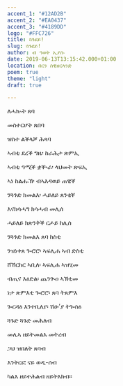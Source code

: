 ```yaml
---
accent_1: "#12AD2B"
accent_2: "#EA0437"
accent_3: "#4189DD"
logo: "#FFC726"
title: ጓጉደይ!
slug: ጓጉደይ!
author: ብ ዓወት ኢያሱ
date: 2019-06-13T13:15:42.000+01:00
location: በርን ስዊዘርላንድ
poem: true
theme: "light"
draft: true

---
```

ለሓኲት ጸባ

መስተርሆት ጸበባ

ዝስተ ልቕላቓ ሕጻባ

ኣብቲ ደረቕ ግዜ፡ ከራሕታ ጽምኢ

ኣብቲ ዓሚቕ ቋቚራ፡ ላህመት ጽፍኢ

ኣነ ከልሑኽ፡ ብኣእዳወይ ጠዊቐ

ንጓጉድ ክመልእ፡ ሓይለይ ጸንቂቐ

እናክሳሓግ ክሳሓብ መሊሰ

ሓይለይ ክጽንቅቕ ርሖይ ከሊሰ

ንጓጉድ ክመልእ ጸባ ከስቲ

ንዝነቀጸ ጐሮሮ፡ ኣፍሊሐ ኣብ ድስቲ

ሸኸርከር ኣቢለ፡ ኣፍሊሐ ኣዝሂመ

ብጢና እዕድል፡ ጨንጒዐ ኣኽቲመ

ነታ ጽምእቲ ጐሮሮ፡ ጸባ ትጸምእ

ጐርዳዕ እንተቢለያ፡ ሽዑ’ያ ትጐስዕ

ጓጉድ ጓጉድ መሕለብ

መሊኣ ዘይትመልእ መትረብ

ጋህ ዝበለት ጸባብ

እንትርፎ ናይ ወዲ-ሰብ

ካልእ ዘይተሕልብ ዘይትእክብ።
